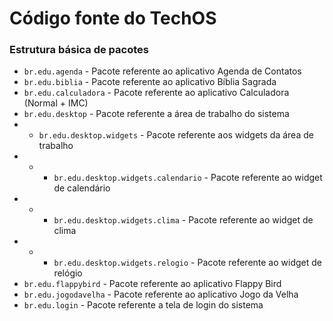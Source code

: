 # Código fonte do TechOS

### Estrutura básica de pacotes
- `br.edu.agenda` - Pacote referente ao aplicativo Agenda de Contatos
- `br.edu.biblia` - Pacote referente ao aplicativo Bíblia Sagrada
- `br.edu.calculadora` - Pacote referente ao aplicativo Calculadora (Normal + IMC)
- `br.edu.desktop` - Pacote referente a área de trabalho do sistema
- - `br.edu.desktop.widgets` - Pacote referente aos widgets da área de trabalho
- - - `br.edu.desktop.widgets.calendario` - Pacote referente ao widget de calendário
- - - `br.edu.desktop.widgets.clima` - Pacote referente ao widget de clima
- - - `br.edu.desktop.widgets.relogio` - Pacote referente ao widget de relógio
- `br.edu.flappybird` - Pacote referente ao aplicativo Flappy Bird
- `br.edu.jogodavelha` - Pacote referente ao aplicativo Jogo da Velha
- `br.edu.login` - Pacote referente a tela de login do sistema